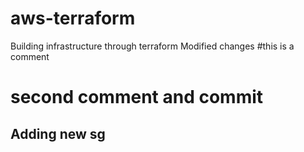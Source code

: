# aws-terraform
Building infrastructure through terraform
Modified changes
#this is a comment
# second comment and commit
## Adding new sg